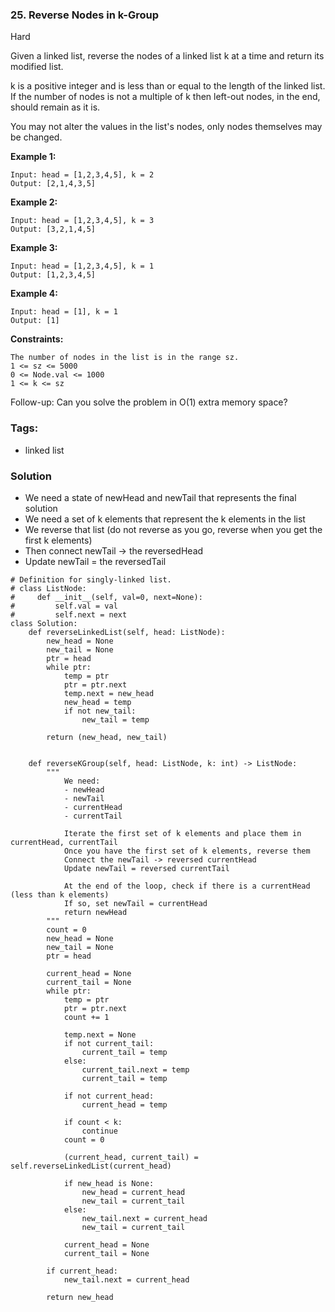 ### 25. Reverse Nodes in k-Group
Hard

Given a linked list, reverse the nodes of a linked list k at a time and return its modified list.

k is a positive integer and is less than or equal to the length of the linked list. If the number of nodes is not a multiple of k then left-out nodes, in the end, should remain as it is.

You may not alter the values in the list's nodes, only nodes themselves may be changed. 

**Example 1:**
```
Input: head = [1,2,3,4,5], k = 2
Output: [2,1,4,3,5]
```

**Example 2:**
```
Input: head = [1,2,3,4,5], k = 3
Output: [3,2,1,4,5]
```

**Example 3:**
```
Input: head = [1,2,3,4,5], k = 1
Output: [1,2,3,4,5]
```

**Example 4:**
```
Input: head = [1], k = 1
Output: [1]
``` 

**Constraints:**
```
The number of nodes in the list is in the range sz.
1 <= sz <= 5000
0 <= Node.val <= 1000
1 <= k <= sz
``` 

Follow-up: Can you solve the problem in O(1) extra memory space?

### Tags:
- linked list

### Solution
- We need a state of newHead and newTail that represents the final solution
- We need a set of k elements that represent the k elements in the list
- We reverse that list (do not reverse as you go, reverse when you get the first k elements)
- Then connect newTail -> the reversedHead
- Update newTail = the reversedTail

```
# Definition for singly-linked list.
# class ListNode:
#     def __init__(self, val=0, next=None):
#         self.val = val
#         self.next = next
class Solution:
    def reverseLinkedList(self, head: ListNode):
        new_head = None
        new_tail = None
        ptr = head
        while ptr:
            temp = ptr
            ptr = ptr.next
            temp.next = new_head
            new_head = temp
            if not new_tail:
                new_tail = temp
        
        return (new_head, new_tail)
        
        
    def reverseKGroup(self, head: ListNode, k: int) -> ListNode:
        """
            We need:
            - newHead
            - newTail
            - currentHead
            - currentTail
            
            Iterate the first set of k elements and place them in currentHead, currentTail
            Once you have the first set of k elements, reverse them
            Connect the newTail -> reversed currentHead
            Update newTail = reversed currentTail
            
            At the end of the loop, check if there is a currentHead (less than k elements)
            If so, set newTail = currentHead
            return newHead
        """
        count = 0
        new_head = None
        new_tail = None
        ptr = head
        
        current_head = None
        current_tail = None
        while ptr:
            temp = ptr
            ptr = ptr.next
            count += 1
            
            temp.next = None
            if not current_tail:
                current_tail = temp
            else:
                current_tail.next = temp
                current_tail = temp
            
            if not current_head:
                current_head = temp
            
            if count < k:
                continue
            count = 0
            
            (current_head, current_tail) = self.reverseLinkedList(current_head)
            
            if new_head is None:
                new_head = current_head
                new_tail = current_tail
            else:
                new_tail.next = current_head
                new_tail = current_tail

            current_head = None
            current_tail = None
        
        if current_head:
            new_tail.next = current_head
        
        return new_head
                
            
            
        
```
